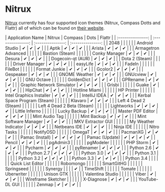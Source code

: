 Nitrux
================

[Nitrux](http://nitrux.in/) currently has four supported icon themes (Nitrux, Compass Dotts and Flattr) all of which can be found on [their website](http://store.nitrux.in/#icons_tab).

| Application Name | Nitrux | Compass | Dots | Flattr |
| :---------------: | :---------------: | :---------------: | :---------------: |
| 2048 |   |   |   |   |
| Android Studio | ✔ | ✔ | ✔ |   |
| Aptik | ✔ | ✔ | ✔ |   |
| Arista | ✔ | ✔ | ✔ |   |
| Armagetron Advanced |   |   |   |   |
| Bastion (Steam) |   |   |   |   |
| Conky Manager | ✔ | ✔ | ✔ |   |
| Desura | ✔ | ✔ | ✔ |   |
| Dogecoin-qt (AUR) | ✔ | ✔ | ✔ |   |
| Dota 2 (Steam) |   |   |   |   |
| Driver Manager | ✔ | ✔ | ✔ |   |
| easyLife | ✔ | ✔ | ✔ |   |
| FadeIn |   |   |   |   |
| FileBot |   |   |   |   |
| Format Junkie | ✔ | ✔ | ✔ |   |
| Gcolor2 | ✔ | ✔ | ✔ |   |
| Gespeaker | ✔ | ✔ | ✔ |   |
| GNOME Weather | ✔ | ✔ | ✔ |   |
| GNUcview | ✔ | ✔ | ✔ |   |
| GNU Octave |   |   |   |   |
| GoldenDict | ✔ | ✔ | ✔ |   |
| GPRename | ✔ | ✔ | ✔ |   |
| Graphic Network Simulator | ✔ | ✔ | ✔ |   |
| Grisbi |   |   |   |   |
| Guake | ✔ | ✔ | ✔ |   |
| HipChat | ✔ | ✔ | ✔ |   |
| Hotline Miami |   |   |   |   |
| HP Printer |   |   |   |   |
| Intel Graphics Installer | ✔ | ✔ | ✔ |   |
| IntelliJ IDEA | ✔ | ✔ | ✔ |   |
| Kerbal Space Program (Steam) |   |   |   |   |
| Klavaro | ✔ | ✔ | ✔ |   |
| Left 4 Dead 2 (Steam) |   |   |   |   |
| Left 4 Dead 2 Beta (Steam) |   |   |   |   |
| Lightworks | ✔ | ✔ | ✔ | ✔ |
| Little Inferno |   |   |   |   |
| Lucky Backup | ✔ | ✔ | ✔ |   |
| Master PDF Editor | ✔ | ✔ | ✔ |   |
| Mint Audio Tag |   |   |   |   |
| Mint Backup | ✔ | ✔ | ✔ |   |
| Mint Software Manager | ✔ | ✔ | ✔ |   |
| MKV Extractor GUI |   |   |   |   |
| My Weather Indicator | ✔ | ✔ | ✔ |   |
| Netbeans IDE | ✔ | ✔ | ✔ |   |
| Ninja IDE |   |   |   |   |
| Nitro Tasks |   |   |   |   |
| NotifyOSD |   |   |   |   |
| OmegaT | ✔ | ✔ | ✔ |   |
| PacmanXG | ✔ | ✔ | ✔ |   |
| Pamac (Install) | ✔ | ✔ | ✔ | ✔ |
| Pamac (Update) | ✔ | ✔ | ✔ | ✔ |
| Pencil | ✔ | ✔ | ✔ |   |
| pgAdmin3 |   |   |   |   |
| pgModeler |   |   |   |   |
| PHP Storm | ✔ | ✔ | ✔ |   |
| Pycharm | ✔ | ✔ | ✔ |   |
| pyRenamer | ✔ | ✔ | ✔ |   |
| Python 2.6 | ✔ | ✔ | ✔ |   |
| Python 2.7 | ✔ | ✔ | ✔ |   |
| Python 3.0 | ✔ | ✔ | ✔ |   |
| Python 3.1 |   |   |   |   |
| Python 3.2 | ✔ | ✔ | ✔ |   |
| Python 3.3 | ✔ | ✔ | ✔ |   |
| Python 3.4 |   |   |   |   |
| Quick List Editor |   |   |   |   |
| Robomongo |   |   |   |   |
| SmartGitHG |   |   |   |   |
| Springseed |   |   |   |   |
| Synergy |   |   |   | ✔ |
| TimeShift |   |   |   |   |
| Tomate |   |   |   |   |
| Uberwriter |   |   |   |   |
| Unison GTK |   |   |   |   |
| Valentina Studio |   |   |   |   |
| Viber | ✔ | ✔ | ✔ |   |
| Wireframe Sketcher |   |   |   |   |
| X-Diagnose | ✔ | ✔ | ✔ |   |
| YouTube-DL GUI |   |   |   |   |
| Zenmap | ✔ | ✔ | ✔ |   |
